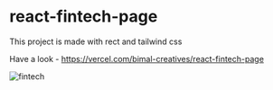 # react-fintech-page

This project is made with rect and tailwind css

Have a look - https://vercel.com/bimal-creatives/react-fintech-page

![fintech](https://user-images.githubusercontent.com/72511459/235601719-2f2185bb-5653-4027-bd9e-d4d84292065c.png)
